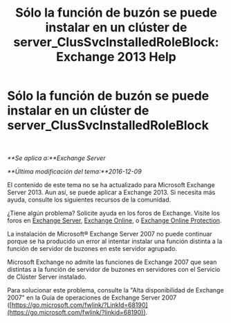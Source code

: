 ﻿---
title: 'Sólo la función de buzón se puede instalar en un clúster de server_ClusSvcInstalledRoleBlock: Exchange 2013 Help'
TOCTitle: Sólo la función de buzón se puede instalar en un clúster de server_ClusSvcInstalledRoleBlock
ms:assetid: 3e20f408-2b8d-47c2-a402-07232ab9f234
ms:mtpsurl: https://technet.microsoft.com/es-es/library/ms.exch.setupreadiness.clussvcinstalledroleblock(v=EXCHG.150)
ms:contentKeyID: 48268020
ms.date: 05/22/2018
mtps_version: v=EXCHG.150
ms.translationtype: MT
---

# Sólo la función de buzón se puede instalar en un clúster de server\_ClusSvcInstalledRoleBlock

 

_**Se aplica a:**Exchange Server_

_**Última modificación del tema:**2016-12-09_

El contenido de este tema no se ha actualizado para Microsoft Exchange Server 2013. Aun así, se puede aplicar a Exchange 2013. Si necesita más ayuda, consulte los siguientes recursos de la comunidad.

¿Tiene algún problema? Solicite ayuda en los foros de Exchange. Visite los foros en [Exchange Server](https://go.microsoft.com/fwlink/p/?linkid=60612), [Exchange Online](https://go.microsoft.com/fwlink/p/?linkid=267542), o [Exchange Online Protection](https://go.microsoft.com/fwlink/p/?linkid=285351).

La instalación de Microsoft® Exchange Server 2007 no puede continuar porque se ha producido un error al intentar instalar una función distinta a la función de servidor de buzones en este servidor agrupado.

Microsoft Exchange no admite las funciones de Exchange 2007 que sean distintas a la función de servidor de buzones en servidores con el Servicio de Clúster Server instalado.

Para solucionar este problema, consulte la "Alta disponibilidad de Exchange 2007" en la Guía de operaciones de Exchange Server 2007 ([https://go.microsoft.com/fwlink/?LinkId=68190](https://go.microsoft.com/fwlink/?linkid=68190)).

